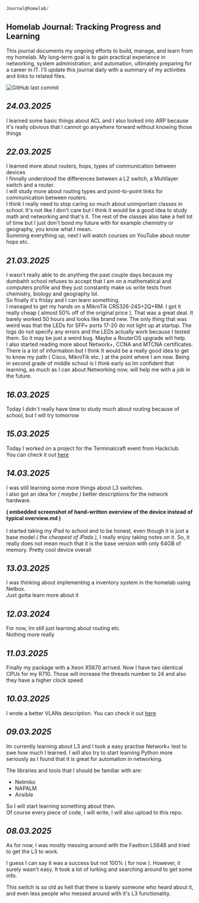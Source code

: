 
```c
Journal@homelab/
```


## Homelab Journal:  Tracking Progress and Learning

This journal documents my ongoing efforts to build, manage, and learn from my homelab. My long-term goal is to gain practical experience in networking, system administration, and automation, ultimately preparing for a career in IT.  I'll update this journal daily with a summary of my activities and links to related files.

![GitHub last commit](https://img.shields.io/github/last-commit/andreansxtech/my-homelab?path=docs%2Fjournal.md&display_timestamp=author&style=for-the-badge)

## *24.03.2025*

I learned some basic things about ACL and I also looked into ARP because it's really obvious that I cannot go anywhere forward without knowing those things



## *22.03.2025*

I learned more about routers, hops, types of communication between devices  
I finnally understood the differences between a L2 switch, a Multilayer switch and a router.  
I will study more about routing types and point-to-point links for communication between routers.  
I think I really need to stop caring so much about unimportant classes in school. It's not like I don't care but I think it would be a good idea to study math and networking and that's it. The rest of the classes also take a hell lot of time but I just don't bond my future with for example chemistry or geography, you know what I mean.  
Summing everything up, next I will watch courses on YouTube about router hops etc.


## *21.03.2025*

I wasn't really able to do anything the past couple days because my dumbahh school refuses to accept that I am on a mathematical and computers profile and they just constantly make us write tests from chemistry, biology and geography lol.  
So finally it's friday and I can learn something.  
I managed to get my hands on a MikroTik CRS326-24S+2Q+RM. I got it really cheap ( almost 50% off of the original price ). That was a great deal. It barely worked 50 hours and looks like brand new. The only thing that was weird was that the LEDs for SFP+ ports 17-20 do not light up at startup. The logs do not specify any errors and the LEDs actually work because I tested them. So it may be just a weird bug. Maybe a RouterOS upgrade will help.  
I also started reading more about Network+, CCNA and MTCNA certificates. There is a lot of information but I think It would be a really good idea to get to know my path ( Cisco, MikroTik etc. ) at the point where I am now. Being in second grade of middle school is I think early so Im confident that learning, as much as I can about Networking now, will help me with a job in the future.


## *16.03.2025*

Today I didn`t really have time to study much about routing because of school, but I will try tomorrow


## *15.03.2025*
Today I worked on a project for the Terminalcraft event from Hackclub.</br>
You can check it out <a href="https://github.com/AndreansxTech/socketpeek/">here</a>


## *14.03.2025*

I was still learning some more things about L3 switches. </br>
I also got an idea for *( maybe )* better descriptions for the network hardware.
</br>

**( embedded screenshot of hand-written overview of the device instead of typical overview.md )**
</br></br>
I started taking my iPad to school and to be honest, even though it is just a base model *( the cheapest of iPads )*, I really enjoy taking notes on it. So, it really does not mean much that it is the base version with only 64GB of memory. Pretty cool device overall


## *13.03.2025*

I was thinking about implementing a inventory system in the homelab using Netbox. </br>
Just gotta learn more about it


## *12.03.2024*

For now, Im still just learning about routing etc. </br>
Nothing more really


## *11.03.2025*

Finally my package with a Xeon X5670 arrived. Now I have two identical CPUs for my R710. Those will increase the threads number to 24 and also they have a higher clock speed


## *10.03.2025*

I wrote a better VLANs description. You can check it out <a href="https://github.com/AndreansxTech/My-homelab/blob/eaf16325591678c4caee6029cdcf21f62f59324a/docs/VLANs.md">here</a>


## *09.03.2025* 

Im currently learning about L3 and I took a easy practise Network+ test to swe how much I learned. I will also try to start learning Python more seriously as I found that it is great for automation in networking. </br>

The libraries and tools that I should be familiar with are:

- Netmiko
- NAPALM
- Ansible

So I will start learning something about then.</br> Of course every piece of code, I will write, I will also upload to this repo.


## *08.03.2025*

   As for now, I was mostly messing around with the FastIron LS648 and tried to get the L3 to work.</br>
   
   I guess I can say it was a success but not 100% ( for now ). However, it surely wasn't easy. It took a lot of lurking and searching around to get some info.</br>
   
   This switch is so old as hell that there is barely someone who heard about it, and even less people who messed around with it's L3 functionality. 
